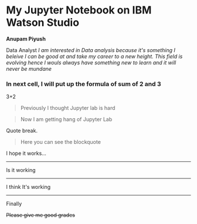 # My Jupyter Notebook on IBM Watson Studio
**Anupam Piyush**

Data Analyst
*I am interested in Data analysis because it's something I beleive I can be good at and take my career to a new height. This field is evolving hence I wouls always have something new to learn and it will never be mundane*
### In next cell, I will put up the formula of sum of  2 and 3
3+2
> Previously I thought Jupyter lab is hard

> Now I am getting hang of Jupyter Lab

Quote break.

> Here you can see the blockquote 


I hope it works...

---

Is it working

***

I think It's working

___

Finally


~~Please give me good grades~~
